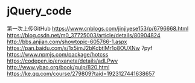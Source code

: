 # jQuery_code
第一次上传GitHub
https://www.cnblogs.com/jinjiyese153/p/6796668.html
https://blog.csdn.net/m0_37725003/article/details/80904824
http://bbs.anjian.com/showtopic-605766-1.aspx
https://pan.baidu.com/s/1x5imJ2bKcbtlMr1o8OUXNw 
7pyf 
https://www.npmjs.com/package/hotcss
https://codepen.io/enxaneta/details/adLPwv
http://www.ybao.org/book/gulp/820.html
https://ke.qq.com/course/279809?taid=1923127441638657
